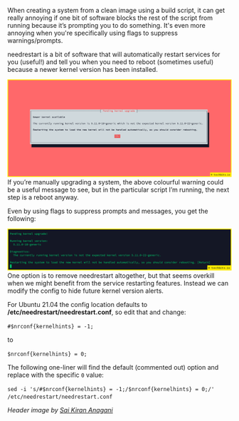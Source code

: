 <!--- META
title=Stop needrestart prompting for kernel reboots
publish_date=20210630
description=Stop needrestart from blocking scripts with new kernel reboot 'suggestions'. 
author=techbitsio
tags=Linux
header_image=linux-commandline.jpg
comments=4
-->

When creating a system from a clean image using a build script, it can get really annoying if one bit of software blocks the rest of the script from running because it’s prompting you to do something. It's even more annoying when you're specifically using flags to suppress warnings/prompts.

needrestart is a bit of software that will automatically restart services for you (useful!) and tell you when you need to reboot (sometimes useful) because a newer kernel version has been installed.
<!--- breakout -->
<img alt="needrestart informing of a newly available kernel" src="images/pending-kernel-upgrade.png" class="width34" />
<!--- breakin -->
If you’re manually upgrading a system, the above colourful warning could be a useful message to see, but in the particular script I’m running, the next step is a reboot anyway.

Even by using flags to suppress prompts and messages, you get the following:
<!--- breakout -->
<img alt="needrestart prompting a reboot" src="images/consider-rebooting-needrestart.png" class="width34" />
<!--- breakin -->
One option is to remove needrestart altogether, but that seems overkill when we might benefit from the service restarting features. Instead we can modify the config to hide future kernel version alerts.

For Ubuntu 21.04 the config location defaults to **/etc/needrestart/needrestart.conf**, so edit that and change:

`#$nrconf{kernelhints} = -1;`

to 

`$nrconf{kernelhints} = 0;`

The following one-liner will find the default (commented out) option and replace with the specific `0` value:

`sed -i 's/#$nrconf{kernelhints} = -1;/$nrconf{kernelhints} = 0;/' /etc/needrestart/needrestart.conf`

*Header image by [Sai Kiran Anagani](https://unsplash.com/photos/Tjbk79TARiE)*
